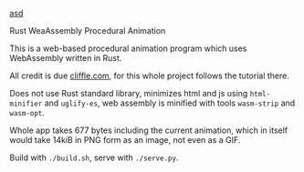[asd](http://cliffle.com/blog/bare-metal-wasm/)

Rust WeaAssembly Procedural Animation

This is a web-based procedural animation program
which uses WebAssembly
written in Rust.

All credit is due [cliffle.com](http://cliffle.com/blog/bare-metal-wasm/),
for this whole project follows the tutorial there.

Does not use Rust standard library,
minimizes html and js using `html-minifier` and `uglify-es`,
web assembly is minified with tools `wasm-strip` and `wasm-opt`.

Whole app takes 677 bytes including the current animation, 
which in itself would take 14kiB in PNG form as an image, not even as a GIF.

Build with `./build.sh`, serve with `./serve.py`.


